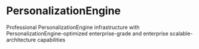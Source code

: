 # PersonalizationEngine
Professional PersonalizationEngine infrastructure with PersonalizationEngine-optimized enterprise-grade and enterprise scalable-architecture capabilities
